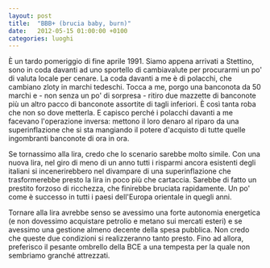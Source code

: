 ```yaml
---
layout: post
title:  "BBB+ (brucia baby, burn)"
date:   2012-05-15 01:00:00 +0100
categories: luoghi
---
```

È un tardo pomeriggio di fine aprile 1991. Siamo appena arrivati a Stettino, sono in coda davanti ad uno sportello di cambiavalute per procurarmi un po' di valuta locale per cenare. La coda davanti a me è di polacchi, che cambiano zloty in marchi tedeschi. Tocca a me, porgo una banconota da 50 marchi e - non senza un po' di sorpresa - ritiro due mazzette di banconote più un altro pacco di banconote assortite di tagli inferiori. È così tanta roba che non so dove metterla. E capisco perché i polacchi davanti a me facevano l'operazione inversa: mettono il loro denaro al riparo da una superinflazione che si sta mangiando il potere d'acquisto di tutte quelle ingombranti banconote di ora in ora.

Se tornassimo alla lira, credo che lo scenario sarebbe molto simile. Con una nuova lira, nel giro di meno di un anno tutti i risparmi ancora esistenti degli italiani si incenerirebbero nel divampare di una superinflazione che trasformerebbe presto la lira in poco più che cartaccia. Sarebbe di fatto un prestito forzoso di ricchezza, che finirebbe bruciata rapidamente. Un po' come è successo in tutti i paesi dell'Europa orientale in quegli anni.

Tornare alla lira avrebbe senso se avessimo una forte autonomia energetica (e non dovessimo acquistare petrolio e metano sui mercati esteri) e se avessimo una gestione almeno decente della spesa pubblica. Non credo che queste due condizioni si realizzeranno tanto presto. Fino ad allora, preferisco il pesante ombrello della BCE a una tempesta per la quale non sembriamo granché attrezzati.